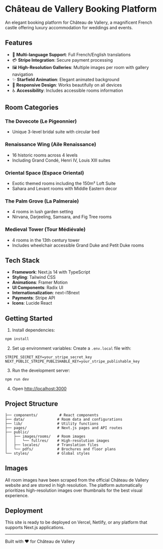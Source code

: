 # Château de Vallery Booking Platform

An elegant booking platform for Château de Vallery, a magnificent French castle offering luxury accommodation for weddings and events.

## Features

- 🏰 **Multi-language Support**: Full French/English translations
- 💳 **Stripe Integration**: Secure payment processing  
- 🖼️ **High-Resolution Galleries**: Multiple images per room with gallery navigation
- ✨ **Starfield Animation**: Elegant animated background
- 📱 **Responsive Design**: Works beautifully on all devices
- ♿ **Accessibility**: Includes accessible rooms information

## Room Categories

### The Dovecote (Le Pigeonnier)
- Unique 3-level bridal suite with circular bed

### Renaissance Wing (Aile Renaissance)  
- 16 historic rooms across 4 levels
- Including Grand Condé, Henri IV, Louis XIII suites

### Oriental Space (Espace Oriental)
- Exotic themed rooms including the 150m² Loft Suite
- Sahara and Levant rooms with Middle Eastern decor

### The Palm Grove (La Palmeraie)
- 4 rooms in lush garden setting
- Nirvana, Darjeeling, Samsara, and Fig Tree rooms

### Medieval Tower (Tour Médiévale)
- 4 rooms in the 13th century tower
- Includes wheelchair accessible Grand Duke and Petit Duke rooms

## Tech Stack

- **Framework**: Next.js 14 with TypeScript
- **Styling**: Tailwind CSS
- **Animations**: Framer Motion
- **UI Components**: Radix UI
- **Internationalization**: next-i18next
- **Payments**: Stripe API
- **Icons**: Lucide React

## Getting Started

1. Install dependencies:
```bash
npm install
```

2. Set up environment variables:
Create a `.env.local` file with:
```
STRIPE_SECRET_KEY=your_stripe_secret_key
NEXT_PUBLIC_STRIPE_PUBLISHABLE_KEY=your_stripe_publishable_key
```

3. Run the development server:
```bash
npm run dev
```

4. Open [http://localhost:3000](http://localhost:3000)

## Project Structure

```
├── components/          # React components
├── data/               # Room data and configurations
├── lib/                # Utility functions
├── pages/              # Next.js pages and API routes
├── public/             
│   ├── images/rooms/   # Room images
│   │   └── fullres/    # High-resolution images
│   ├── locales/        # Translation files
│   └── pdfs/           # Brochures and floor plans
└── styles/             # Global styles
```

## Images

All room images have been scraped from the official Château de Vallery website and are stored in high resolution. The platform automatically prioritizes high-resolution images over thumbnails for the best visual experience.

## Deployment

This site is ready to be deployed on Vercel, Netlify, or any platform that supports Next.js applications.

---

Built with ❤️ for Château de Vallery